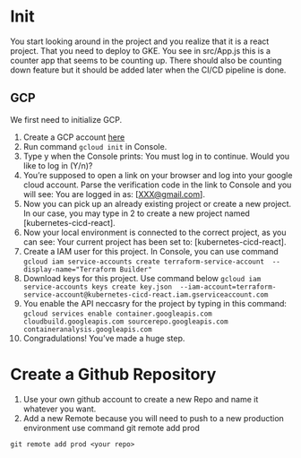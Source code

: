 # Init
You start looking around in the project and you realize that it is a react project. That you need to deploy to GKE. You see in src/App.js this is a counter app that seems to be counting up. There should also be counting down feature but it should be added later when the CI/CD pipeline is done.
## GCP



We first need to initialize GCP.

1. Create a GCP account [here](https://cloud.google.com/free)
2. Run command ```gcloud init``` in Console.
3. Type y when the Console prints: You must log in to continue. Would you like to log in (Y/n)? 
4. You’re supposed to open a link on your browser and log into your google cloud account. Parse the verification code in the link to Console and you will see: You are logged in as: [XXX@gmail.com].
5. Now you can pick up an already existing project or create a new project. In our case, you may type in 2 to create a new project named [kubernetes-cicd-react].
6. Now your local environment is connected to the correct project, as you can see: Your current project has been set to: [kubernetes-cicd-react].
7. Create a IAM user for this project. In Console, you can use command 
``` gcloud iam service-accounts create terraform-service-account  --display-name="Terraform Builder" ```
8. Download keys for this project. Use command below 
``` gcloud iam service-accounts keys create key.json  --iam-account=terraform-service-account@kubernetes-cicd-react.iam.gserviceaccount.com ```
9. You enable the API neccasry for the project by typing in this command:
``` gcloud services enable container.googleapis.com cloudbuild.googleapis.com sourcerepo.googleapis.com containeranalysis.googleapis.com ```
10. Congradulations! You’ve made a huge step.


# Create a Github Repository

1. Use your own github account to create a new Repo and name it whatever you want.
2. Add a new Remote because you will need to push to a new production environment use command git remote add prod <your repo>

```
git remote add prod <your repo>

```


